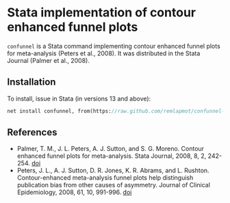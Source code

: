 # Stata implementation of contour enhanced funnel plots

`confunnel` is a Stata command implementing contour enhanced funnel plots for meta-analysis (Peters et al., 2008). It was distributed in the Stata Journal (Palmer et al., 2008).

## Installation
To install, issue in Stata (in versions 13 and above):
``` stata
net install confunnel, from(https://raw.github.com/remlapmot/confunnel-stata/master/)
```

## References
- Palmer, T. M., J. L. Peters, A. J. Sutton, and S. G. Moreno. Contour enhanced funnel plots for meta-analysis. Stata Journal, 2008, 8, 2, 242-254. [doi](https://doi.org/10.1177%2F1536867X0800800206)
- Peters, J. L., A. J. Sutton, D. R. Jones, K. R. Abrams, and L. Rushton. Contour-enhanced meta-analysis funnel plots help distinguish publication bias from other causes of asymmetry. Journal of Clinical Epidemiology, 2008, 61, 10, 991-996. [doi](https://doi.org/10.1016/j.jclinepi.2007.11.010)
